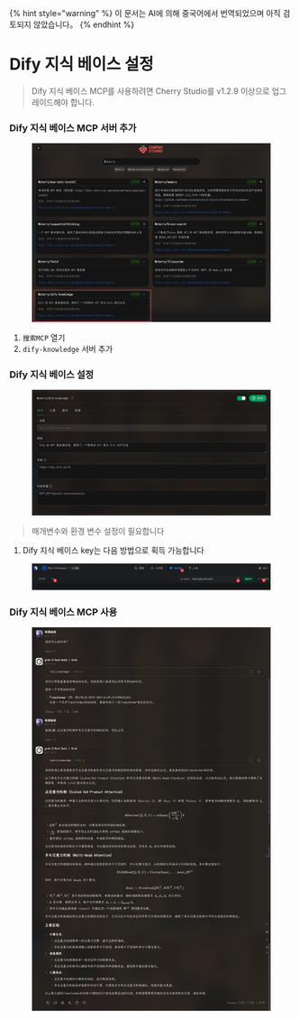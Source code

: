 
{% hint style="warning" %}
이 문서는 AI에 의해 중국어에서 번역되었으며 아직 검토되지 않았습니다。
{% endhint %}

# Dify 지식 베이스 설정

> Dify 지식 베이스 MCP를 사용하려면 Cherry Studio를 v1.2.9 이상으로 업그레이드해야 합니다.

### Dify 지식 베이스 MCP 서버 추가

<figure><img src="../../.gitbook/assets/CleanShot 2025-04-27 at 10.36.29@2x.jpg" alt=""><figcaption></figcaption></figure>

1. `搜索MCP` 열기
2. `dify-knowledge` 서버 추가

### Dify 지식 베이스 설정

<figure><img src="../../.gitbook/assets/CleanShot 2025-04-27 at 10.36.05@2x.jpg" alt=""><figcaption></figcaption></figure>

> 매개변수와 환경 변수 설정이 필요합니다

1. Dify 지식 베이스 key는 다음 방법으로 획득 가능합니다

<figure><img src="../../.gitbook/assets/CleanShot 2025-04-27 at 10.46.16@2x.jpg" alt=""><figcaption></figcaption></figure>

### Dify 지식 베이스 MCP 사용

<figure><img src="../../.gitbook/assets/CleanShot 2025-04-27 at 10.26.24@2x.jpg" alt=""><figcaption></figcaption></figure>